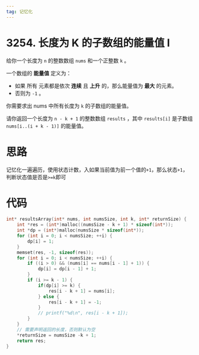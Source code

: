 ```yaml
---
tag: 记忆化
---
```


# 3254. 长度为 K 的子数组的能量值 I

给你一个长度为 `n` 的整数数组 `nums` 和一个正整数 `k` 。

一个数组的 **能量值** 定义为：

- 如果 所有 元素都是依次 **连续** 且 **上升** 的，那么能量值为 **最大** 的元素。
- 否则为 `-1` 。
  
你需要求出 nums 中所有长度为 `k` 的子数组的能量值。

请你返回一个长度为 `n - k + 1` 的整数数组 `results` ，其中 `results[i]` 是子数组 `nums[i..(i + k - 1)]` 的能量值。

# 思路
记忆化一遍遍历，使用状态计数，入如果当前值为前一个值的`+1`，那么状态`+1`，判断状态值是否是`>=k`即可

# 代码
```c
int* resultsArray(int* nums, int numsSize, int k, int* returnSize) {
    int *res = (int*)malloc((numsSize - k + 1) * sizeof(int*));
    int *dp = (int*)malloc(numsSize * sizeof(int*));
    for (int i = 0; i < numsSize; ++i) {
        dp[i] = 1;
    }
    memset(res, -1, sizeof(res));
    for (int i = 0; i < numsSize; ++i) {
        if ((i > 0) && (nums[i] == nums[i - 1] + 1)) {
            dp[i] = dp[i - 1] + 1;
        } 
        if (i >= k - 1) {
            if(dp[i] >= k) {
                res[i - k + 1] = nums[i];
            } else {
                res[i - k + 1] = -1;
            }
            // printf("%d\n", res[i - k + 1]);
        }
    }
    // 需要声明返回的长度，否则默认为空
    *returnSize = numsSize -k + 1;
    return res;
}
```
 